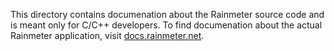 This directory contains documenation about the Rainmeter source code and is meant only for C/C++ developers. To find documenation about the actual Rainmeter application, visit [docs.rainmeter.net](http://docs.rainmeter.net).